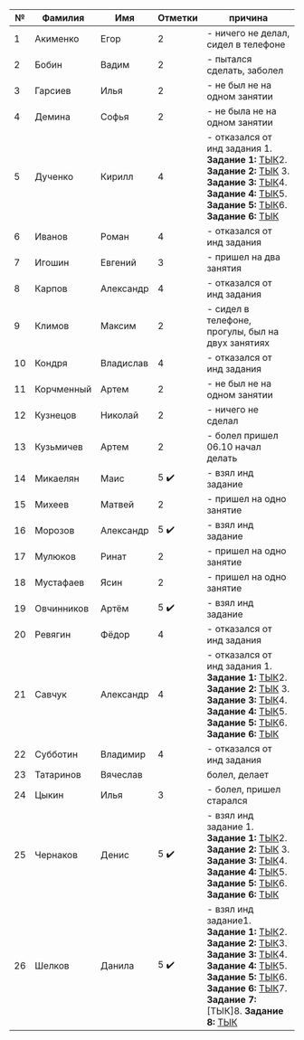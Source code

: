 
| №  | Фамилия       | Имя       | Отметки | причина |
|----|---------------|-----------|-----|---------------------------------------------------|
| 1  | Акименко      | Егор      | 2   | - ничего не делал, сидел в телефоне
| 2  | Бобин         | Вадим     | 2   | - пытался сделать, заболел          
| 3  | Гарсиев       | Илья      | 2   | - не был не на одном занятии        
| 4  | Демина        | Софья     | 2   | - не была не на одном занятии       
| 5  | Дученко       | Кирилл    | 4   | - отказался от инд задания 1. **Задание 1:** [ТЫК](https://github.com/Kestres/repositoriy)2. **Задание 2:** [ТЫК](https://github.com/Kestres/Feroi) 3. **Задание 3:** [ТЫК](https://github.com/Kestres/my-first-projects)4. **Задание 4:** [ТЫК](https://github.com/Kestres/task_2_1.html)5. **Задание 5:** [ТЫК](https://github.com/Fedor815/Samurai)6. **Задание 6:** [ТЫК](https://github.com/student2/task6)     
| 6  | Иванов        | Роман     | 4   | - отказался от инд задания     
| 7  | Игошин        | Евгений   | 3   | - пришел на два занятия         
| 8  | Карпов        | Александр | 4   | - отказался от инд задания         
| 9  | Климов        | Максим    | 2   | - сидел в телефоне, прогулы, был на двух занятиях        
| 10 | Кондря        | Владислав | 4   | - отказался от инд задания               
| 11 | Корчменный    | Артем     | 2   | - не был не на одном занятии       
| 12 | Кузнецов      | Николай   | 2   | - ничего не сделал        
| 13 | Кузьмичев     | Артем     | 2   | - болел пришел 06.10 начал делать   
| 14 | Микаелян      | Маис      | 5 ✔️| - взял инд задание    
| 15 | Михеев        | Матвей    | 2   | - пришел на одно занятие
| 16 | Морозов       | Александр | 5 ✔️| - взял инд задание           
| 17 | Мулюков       | Ринат     | 2   | - пришел на одно занятие    
| 18 | Мустафаев     | Ясин      | 2   | - пришел на одно занятие  
| 19 | Овчинников    | Артём     | 5 ✔️| - взял инд задание        
| 20 | Ревягин       | Фёдор     | 4   | - отказался от инд задания              
| 21 | Савчук        | Александр | 4   | - отказался от инд задания 1. **Задание 1:** [ТЫК](https://github.com/wfhalyava97-cpu/sttwt_our_repo.git)2. **Задание 2:** [ТЫК](https://github.com/wfhalyava97-cpu/task_003.git) 3. **Задание 3:** [ТЫК](https://github.com/wfhalyava97-cpu/task-003.1.git)4. **Задание 4:** [ТЫК](https://github.com/wfhalyava97-cpu/our_repo_7.git)5. **Задание 5:** [ТЫК](https://github.com/wfhalyava97-cpu/Task-completion-structure.git)6. **Задание 6:** [ТЫК](https://github.com/wfhalyava97-cpu/final-reports.git)            
| 22 | Субботин      | Владимир  | 4   | - отказался от инд задания           
| 23 | Татаринов     | Вячеслав  |     | болел, делает 
| 24 | Цыкин         | Илья      | 3   | - болел, пришел старался
| 25 | Чернаков      | Денис     | 5 ✔️| - взял инд задание 1. **Задание 1:** [ТЫК](https://github.com/wfhalyava97-cpu/sttwt_our_repo.git)2. **Задание 2:** [ТЫК](https://github.com/wfhalyava97-cpu/task_003.git) 3. **Задание 3:** [ТЫК](https://github.com/wfhalyava97-cpu/task-003.1.git)4. **Задание 4:** [ТЫК](https://github.com/wfhalyava97-cpu/our_repo_7.git)5. **Задание 5:** [ТЫК](https://github.com/wfhalyava97-cpu/Task-completion-structure.git)6. **Задание 6:** [ТЫК](https://github.com/wfhalyava97-cpu/final-reports.git)        
| 26 | Шелков        | Данила    | 5 ✔️| - взял инд задание1. **Задание 1:** [ТЫК](https://github.com/Dedyretti/Lprojec)2. **Задание 2:** [ТЫК](https://github.com/Dedyretti/OBJV2)3. **Задание 3:** [ТЫК](https://github.com/Dedyretti/Task-3)4. **Задание 4:** [ТЫК](https://github.com/Dedyretti/my-first-project)5. **Задание 5:** [ТЫК](https://github.com/Dedyretti/task-001)6. **Задание 6:** [ТЫК](https://github.com/Dedyretti/Task-completion-structure)7. **Задание 7:** [ТЫК]8. **Задание 8:** [ТЫК](https://github.com/Dedyretti/final-reports)        

